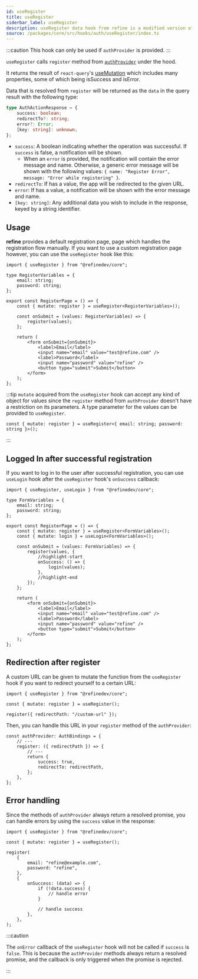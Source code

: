 ```yaml
---
id: useRegister
title: useRegister
siderbar_label: useRegister
description: useRegister data hook from refine is a modified version of react-query's useMutation for registration.
source: /packages/core/src/hooks/auth/useRegister/index.ts
---
```


:::caution
This hook can only be used if `authProvider` is provided.
:::

`useRegister` calls `register` method from [`authProvider`](/api-reference/core/providers/auth-provider.md) under the hood.

It returns the result of `react-query`'s [useMutation](https://react-query.tanstack.com/reference/useMutation) which includes many properties, some of which being isSuccess and isError.

Data that is resolved from `register` will be returned as the `data` in the query result with the following type:

```ts
type AuthActionResponse = {
    success: boolean;
    redirectTo?: string;
    error?: Error;
    [key: string]: unknown;
};
```

-   `success`: A boolean indicating whether the operation was successful. If `success` is false, a notification will be shown.
    -   When an `error` is provided, the notification will contain the error message and name. Otherwise, a generic error message will be shown with the following values: `{ name: "Register Error", message: "Error while registering" }`.
-   `redirectTo`: If has a value, the app will be redirected to the given URL.
-   `error`: If has a value, a notification will be shown with the error message and name.
-   `[key: string]`: Any additional data you wish to include in the response, keyed by a string identifier.

## Usage

**refine** provides a default registration page, page which handles the registration flow manually.
If you want to use a custom registration page however, you can use the `useRegister` hook like this:

```tsx title="pages/customRegisterPage"
import { useRegister } from "@refinedev/core";

type RegisterVariables = {
    email: string;
    password: string;
};

export const RegisterPage = () => {
    const { mutate: register } = useRegister<RegisterVariables>();

    const onSubmit = (values: RegisterVariables) => {
        register(values);
    };

    return (
        <form onSubmit={onSubmit}>
            <label>Email</label>
            <input name="email" value="test@refine.com" />
            <label>Password</label>
            <input name="password" value="refine" />
            <button type="submit">Submit</button>
        </form>
    );
};
```

:::tip
`mutate` acquired from the `useRegister` hook can accept any kind of object for values since the `register` method from `authProvider` doesn't have a restriction on its parameters.
A type parameter for the values can be provided to `useRegister`.

```tsx
const { mutate: register } = useRegister<{ email: string; password: string }>();
```

:::

## Logged In after successful registration

If you want to log in to the user after successful registration, you can use `useLogin` hook after the `useRegister` hook's `onSuccess` callback:

```tsx title="pages/customRegisterPage"
import { useRegister, useLogin } from "@refinedev/core";

type FormVariables = {
    email: string;
    password: string;
};

export const RegisterPage = () => {
    const { mutate: register } = useRegister<FormVariables>();
    const { mutate: login } = useLogin<FormVariables>();

    const onSubmit = (values: FormVariables) => {
        register(values, {
            //highlight-start
            onSuccess: () => {
                login(values);
            },
            //highlight-end
        });
    };

    return (
        <form onSubmit={onSubmit}>
            <label>Email</label>
            <input name="email" value="test@refine.com" />
            <label>Password</label>
            <input name="password" value="refine" />
            <button type="submit">Submit</button>
        </form>
    );
};
```

## Redirection after register

A custom URL can be given to mutate the function from the `useRegister` hook if you want to redirect yourself to a certain URL:

```tsx
import { useRegister } from "@refinedev/core";

const { mutate: register } = useRegister();

register({ redirectPath: "/custom-url" });
```

Then, you can handle this URL in your `register` method of the `authProvider`:

```tsx
const authProvider: AuthBindings = {
    // ---
    register: ({ redirectPath }) => {
        // ---
        return {
            success: true,
            redirectTo: redirectPath,
        };
    },
};
```

## Error handling

Since the methods of `authProvider` always return a resolved promise, you can handle errors by using the `success` value in the response:

```tsx
import { useRegister } from "@refinedev/core";

const { mutate: register } = useRegister();

register(
    {
        email: "refine@example.com",
        password: "refine",
    },
    {
        onSuccess: (data) => {
            if (!data.success) {
                // handle error
            }

            // handle success
        },
    },
);
```

:::caution

The `onError` callback of the `useRegister` hook will not be called if `success` is `false`. This is because the `authProvider` methods always return a resolved promise, and the callback is only triggered when the promise is rejected.

:::
